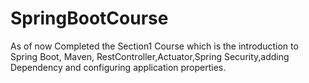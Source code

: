 ﻿# SpringBootCourse
As of now Completed the Section1 Course which is the introduction to Spring Boot, Maven, RestController,Actuator,Spring Security,adding Dependency and configuring application properties.
